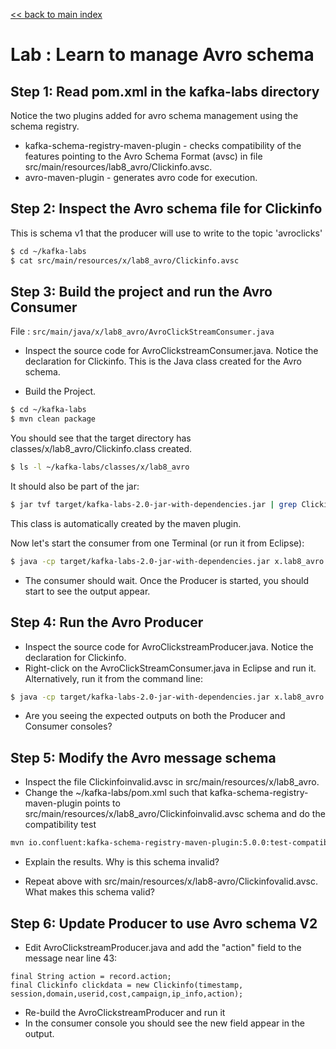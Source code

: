 <link rel='stylesheet' href='../assets/css/main.css'/>

[<< back to main index](../README.md) 

Lab : Learn to manage Avro schema
===============================

## Step 1: Read pom.xml in the kafka-labs directory

Notice the two plugins added for avro schema management using the schema registry.

* kafka-schema-registry-maven-plugin - checks compatibility of the 
  features pointing to the Avro Schema Format (avsc) in file src/main/resources/lab8_avro/Clickinfo.avsc.
* avro-maven-plugin - generates avro code for execution.

## Step 2: Inspect the Avro schema file for Clickinfo

This is schema v1 that the producer will use to write to the topic 'avroclicks'
````bash
$ cd ~/kafka-labs
$ cat src/main/resources/x/lab8_avro/Clickinfo.avsc
````

## Step 3: Build the project and run the Avro Consumer
File : `src/main/java/x/lab8_avro/AvroClickStreamConsumer.java`

*  Inspect the source code for AvroClickstreamConsumer.java. Notice the declaration for Clickinfo.
   This is the Java class created for the Avro schema.
   
* Build the Project. 
````bash
$ cd ~/kafka-labs
$ mvn clean package
````

You should see that the target directory has 
classes/x/lab8_avro/Clickinfo.class created. 
````bash
$ ls -l ~/kafka-labs/classes/x/lab8_avro
````

It should also be part of the jar:
````bash
$ jar tvf target/kafka-labs-2.0-jar-with-dependencies.jar | grep Clickinfo
````
This class is automatically created by the maven plugin.

Now let's start the consumer from one Terminal (or run it from Eclipse):
````bash
$ java -cp target/kafka-labs-2.0-jar-with-dependencies.jar x.lab8_avro.AvroClickstreamConsumer
````

* The consumer should wait. Once the Producer is started, you should start to see the output appear.


## Step 4: Run the Avro Producer
* Inspect the source code for AvroClickstreamProducer.java. Notice the declaration for Clickinfo.
* Right-click on the AvroClickStreamConsumer.java in Eclipse and run it. Alternatively, 
run it from the command line:
````bash
$ java -cp target/kafka-labs-2.0-jar-with-dependencies.jar x.lab8_avro.AvroClickstreamProducer
````
* Are you seeing the expected outputs on both the Producer and Consumer consoles?


## Step 5: Modify the Avro message schema

* Inspect the file Clickinfoinvalid.avsc in src/main/resources/x/lab8_avro.
* Change the ~/kafka-labs/pom.xml such that kafka-schema-registry-maven-plugin points to 
src/main/resources/x/lab8_avro/Clickinfoinvalid.avsc schema and do the compatibility test

```bash
mvn io.confluent:kafka-schema-registry-maven-plugin:5.0.0:test-compatibility
````

* Explain the results. Why is this schema invalid?

* Repeat above with src/main/resources/x/lab8-avro/Clickinfovalid.avsc. What makes this schema valid?  

## Step 6: Update Producer to use Avro schema V2

* Edit AvroClickstreamProducer.java and add the "action" field to the message near line 43:
````
final String action = record.action;
final Clickinfo clickdata = new Clickinfo(timestamp, session,domain,userid,cost,campaign,ip_info,action);

````
* Re-build the AvroClickstreamProducer and run it
* In the consumer console you should see the new field appear in the output. 